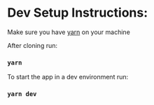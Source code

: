# Dev Setup Instructions:

Make sure you have [yarn](https://yarnpkg.com/en/) on your machine

After cloning run:

### `yarn`

To start the app in a dev environment run:

### `yarn dev`
